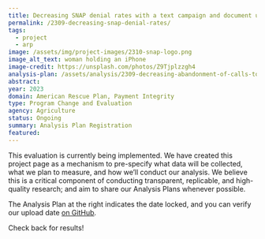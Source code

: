 ```yaml
---
title: Decreasing SNAP denial rates with a text campaign and document uploader
permalink: /2309-decreasing-snap-denial-rates/
tags: 
  - project
  - arp
image: /assets/img/project-images/2310-snap-logo.png
image_alt_text: woman holding an iPhone
image-credit: https://unsplash.com/photos/Z9Tjplzzgh4
analysis-plan: /assets/analysis/2309-decreasing-abandonment-of-calls-to-988-analysis-plan.pdf
abstract: 
year: 2023  
domain: American Rescue Plan, Payment Integrity
type: Program Change and Evaluation
agency: Agriculture
status: Ongoing
summary: Analysis Plan Registration
featured: 
---
```

This evaluation is currently being implemented. We have created this project page as a mechanism to pre-specify what data will be collected, what we plan to measure, and how we’ll conduct our analysis. We believe this is a critical component of conducting transparent, replicable, and high-quality research; and aim to share our Analysis Plans whenever possible.

The Analysis Plan at the right indicates the date locked, and you can verify our upload date <a class="usa-link usa-link--external" href="https://github.com/gsa-oes/office-of-evaluation-sciences/commits/master/assets/analysis/2310-decreasing-SNAP-denial-rates_analysis-plan.pdf">on GitHub</a>. 
 
Check back for results!
